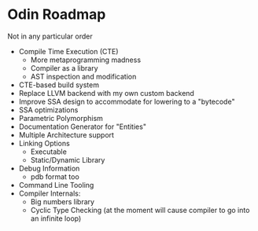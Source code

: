 # Odin Roadmap

Not in any particular order

* Compile Time Execution (CTE)
	- More metaprogramming madness
	- Compiler as a library
	- AST inspection and modification
* CTE-based build system
* Replace LLVM backend with my own custom backend
* Improve SSA design to accommodate for lowering to a "bytecode"
* SSA optimizations
* Parametric Polymorphism
* Documentation Generator for "Entities"
* Multiple Architecture support
* Linking Options
	- Executable
	- Static/Dynamic Library
* Debug Information
	- pdb format too
* Command Line Tooling
* Compiler Internals:
	- Big numbers library
	- Cyclic Type Checking (at the moment will cause compiler to go into an infinite loop)

